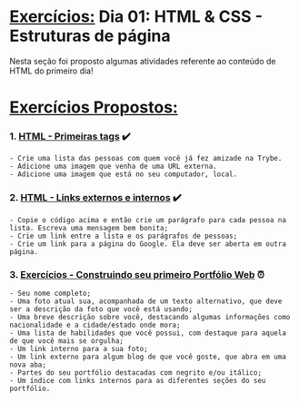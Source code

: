 # <u>Exercícios:</u> Dia 01: HTML & CSS - Estruturas de página

Nesta seção foi proposto algumas atividades referente ao conteúdo de HTML do primeiro dia!

# <u>Exercícios Propostos:</u>

### 1. <u>**HTML - Primeiras tags**</u> :heavy_check_mark:
    - Crie uma lista das pessoas com quem você já fez amizade na Trybe.
    - Adicione uma imagem que venha de uma URL externa.
    - Adicione uma imagem que está no seu computador, local.
### 2. <u>**HTML - Links externos e internos**</u> :heavy_check_mark:
    - Copie o código acima e então crie um parágrafo para cada pessoa na lista. Escreva uma mensagem bem bonita;
    - Crie um link entre a lista e os parágrafos de pessoas;
    - Crie um link para a página do Google. Ela deve ser aberta em outra página.
### 3. <u>**Exercícios - Construindo seu primeiro Portfólio Web**</u> :alarm_clock: 
    - Seu nome completo;
    - Uma foto atual sua, acompanhada de um texto alternativo, que deve ser a descrição da foto que você está usando;
    - Uma breve descrição sobre você, destacando algumas informações como nacionalidade e a cidade/estado onde mora;
    - Uma lista de habilidades que você possui, com destaque para aquela de que você mais se orgulha;
    - Um link interno para a sua foto;
    - Um link externo para algum blog de que você goste, que abra em uma nova aba;
    - Partes do seu portfólio destacadas com negrito e/ou itálico;
    - Um índice com links internos para as diferentes seções do seu portfólio.
